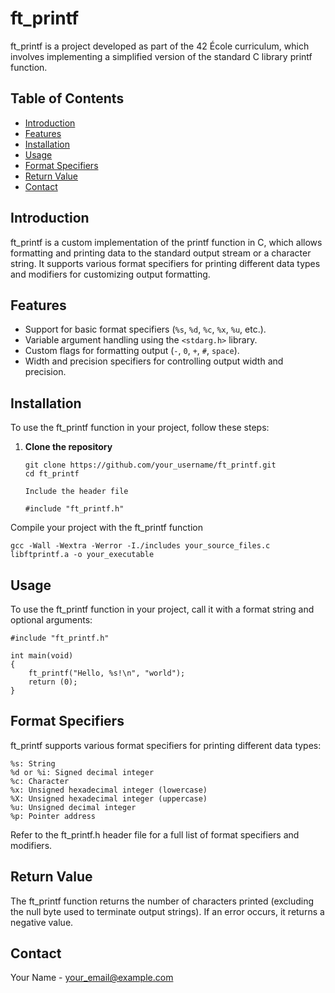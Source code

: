 # ft_printf

ft_printf is a project developed as part of the 42 École curriculum, which involves implementing a simplified version of the standard C library printf function.

## Table of Contents

- [Introduction](#introduction)
- [Features](#features)
- [Installation](#installation)
- [Usage](#usage)
- [Format Specifiers](#format-specifiers)
- [Return Value](#return-value)
- [Contact](#contact)

## Introduction

ft_printf is a custom implementation of the printf function in C, which allows formatting and printing data to the standard output stream or a character string. It supports various format specifiers for printing different data types and modifiers for customizing output formatting.

## Features

- Support for basic format specifiers (`%s`, `%d`, `%c`, `%x`, `%u`, etc.).
- Variable argument handling using the `<stdarg.h>` library.
- Custom flags for formatting output (`-`, `0`, `+`, `#`, `space`).
- Width and precision specifiers for controlling output width and precision.

## Installation

To use the ft_printf function in your project, follow these steps:

1. **Clone the repository**
   ```
   git clone https://github.com/your_username/ft_printf.git
   cd ft_printf

   Include the header file

   #include "ft_printf.h"

Compile your project with the ft_printf function

    gcc -Wall -Wextra -Werror -I./includes your_source_files.c libftprintf.a -o your_executable


## Usage
To use the ft_printf function in your project, call it with a format string and optional arguments:
```
#include "ft_printf.h"

int main(void)
{
    ft_printf("Hello, %s!\n", "world");
    return (0);
}
```
## Format Specifiers

ft_printf supports various format specifiers for printing different data types:

    %s: String
    %d or %i: Signed decimal integer
    %c: Character
    %x: Unsigned hexadecimal integer (lowercase)
    %X: Unsigned hexadecimal integer (uppercase)
    %u: Unsigned decimal integer
    %p: Pointer address

Refer to the ft_printf.h header file for a full list of format specifiers and modifiers.

## Return Value
The ft_printf function returns the number of characters printed (excluding the null byte used to terminate output strings). If an error occurs, it returns a negative value.

## Contact
Your Name - your_email@example.com
